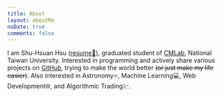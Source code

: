 ```yaml
---
title: About
layout: aboutMe
noDate: true
comments: false
---
```


I am Shu-Hsuan Hsu ([resume📄](/assets/ssarcandy_resume.pdf)), graduated student of [CMLab](https://www.cmlab.csie.ntu.edu.tw), National Taiwan University.
Interested in programming and actively share various projects on [GitHub](https://github.com/SSARCandy), trying to make the world better ~~(or just make my life easier)~~.
Also interested in Astronomy⭐, Machine Learning💻, Web Development🌐, and Algorithmic Trading💹.
